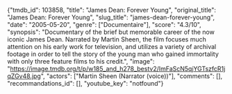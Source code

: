 {"tmdb_id": 103858, "title": "James Dean: Forever Young", "original_title": "James Dean: Forever Young", "slug_title": "james-dean-forever-young", "date": "2005-05-20", "genre": ["Documentaire"], "score": "4.3/10", "synopsis": "Documentary of the brief but memorable career of the now iconic James Dean. Narrated by Martin Sheen, the film focuses much attention on his early work for television, and utilizes a variety of archival footage in order to tell the story of the young man who gained immortality with only three feature films to his credit.", "image": "https://image.tmdb.org/t/p/w185_and_h278_bestv2/ImFaScN5qjYGTszfcR1jqZGv48.jpg", "actors": ["Martin Sheen (Narrator (voice))"], "comments": [], "recommandations_id": [], "youtube_key": "notfound"}